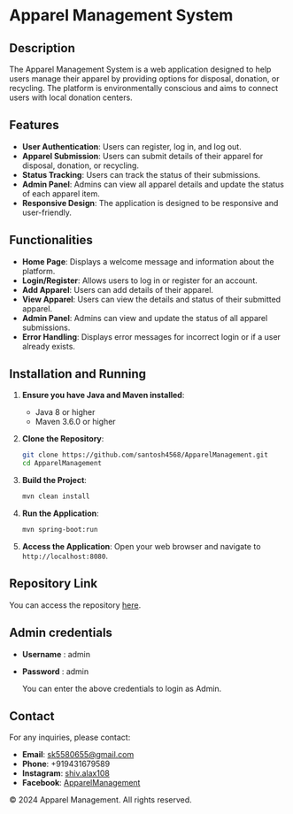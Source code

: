 # Apparel Management System

## Description

The Apparel Management System is a web application designed to help users manage their apparel by providing options for disposal, donation, or recycling. The platform is environmentally conscious and aims to connect users with local donation centers.

## Features

- **User Authentication**: Users can register, log in, and log out.
- **Apparel Submission**: Users can submit details of their apparel for disposal, donation, or recycling.
- **Status Tracking**: Users can track the status of their submissions.
- **Admin Panel**: Admins can view all apparel details and update the status of each apparel item.
- **Responsive Design**: The application is designed to be responsive and user-friendly.

## Functionalities

- **Home Page**: Displays a welcome message and information about the platform.
- **Login/Register**: Allows users to log in or register for an account.
- **Add Apparel**: Users can add details of their apparel.
- **View Apparel**: Users can view the details and status of their submitted apparel.
- **Admin Panel**: Admins can view and update the status of all apparel submissions.
- **Error Handling**: Displays error messages for incorrect login or if a user already exists.


## Installation and Running

1. **Ensure you have Java and Maven installed**:
    - Java 8 or higher
    - Maven 3.6.0 or higher

2. **Clone the Repository**:
    ```bash
    git clone https://github.com/santosh4568/ApparelManagement.git
    cd ApparelManagement
    ```

3. **Build the Project**:
    ```bash
    mvn clean install
    ```

4. **Run the Application**:
    ```bash
    mvn spring-boot:run
    ```

5. **Access the Application**:
    Open your web browser and navigate to `http://localhost:8080`.

## Repository Link

You can access the repository [here](https://github.com/santosh4568/ApparelManagement).

## Admin credentials

- **Username** : admin
- **Password** : admin
  
  You can enter the above credentials to login as Admin.

## Contact

For any inquiries, please contact:
- **Email**: sk5580655@gmail.com
- **Phone**: +919431679589
- **Instagram**: [shiv.alax108](https://www.instagram.com/shiv.alax108)
- **Facebook**: [ApparelManagement](https://www.facebook.com/)

&copy; 2024 Apparel Management. All rights reserved.
